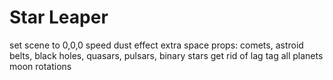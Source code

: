 # Star Leaper
set scene to 0,0,0
speed dust effect
extra space props: comets, astroid belts, black holes, quasars, pulsars, binary stars
get rid of lag
tag all planets
moon rotations